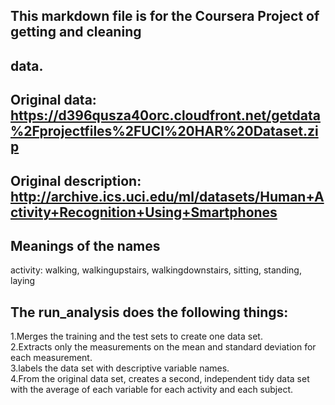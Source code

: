 ## This markdown file is for the Coursera Project of getting and cleaning
## data.
## Original data: https://d396qusza40orc.cloudfront.net/getdata%2Fprojectfiles%2FUCI%20HAR%20Dataset.zip

## Original description: http://archive.ics.uci.edu/ml/datasets/Human+Activity+Recognition+Using+Smartphones

## Meanings of the names
 activity: walking, walkingupstairs, walkingdownstairs, sitting, standing, laying


## The run_analysis does the following things:
1.Merges the training and the test sets to create one data set.    
2.Extracts only the measurements on the mean and standard deviation for each measurement.    
3.labels the data set with descriptive variable names.    
4.From the original data set, creates a second, independent tidy data set with the average of each variable for each activity and each subject.    
